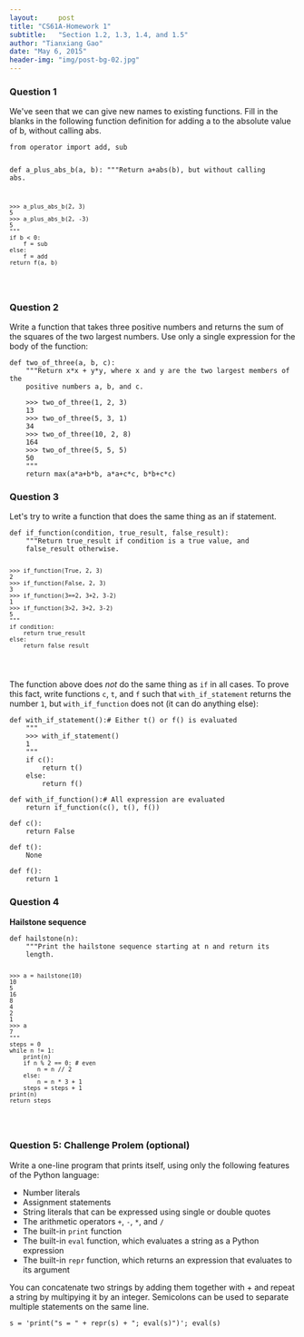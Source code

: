 ```yaml
---
layout:     post
title: "CS61A-Homework 1"
subtitle:   "Section 1.2, 1.3, 1.4, and 1.5"
author: "Tianxiang Gao"
date: "May 6, 2015"
header-img: "img/post-bg-02.jpg"
---
```

<h3>Question 1</h3>
We've seen that we can give new names to existing functions. Fill in the blanks in the following function definition for adding a to the absolute value of b, without calling abs.
<pre><code>from operator import add, sub

def a_plus_abs_b(a, b):
    """Return a+abs(b), but without calling abs.

    >>> a_plus_abs_b(2, 3)
    5
    >>> a_plus_abs_b(2, -3)
    5
    """
    if b < 0:
        f = sub
    else:
        f = add
    return f(a, b)
</code></pre>

<h3>Question 2</h3>
Write a function that takes three positive numbers and returns the sum of the squares of the two largest numbers. Use only a single expression for the body of the function:

<pre><code>def two_of_three(a, b, c):
    """Return x*x + y*y, where x and y are the two largest members of the
    positive numbers a, b, and c.

    >>> two_of_three(1, 2, 3)
    13
    >>> two_of_three(5, 3, 1)
    34
    >>> two_of_three(10, 2, 8)
    164
    >>> two_of_three(5, 5, 5)
    50
    """
    return max(a*a+b*b, a*a+c*c, b*b+c*c)
</code></pre>

<h3>Question 3</h3>
Let's try to write a function that does the same thing as an if statement.
<pre><code>def if_function(condition, true_result, false_result):
    """Return true_result if condition is a true value, and
    false_result otherwise.

    >>> if_function(True, 2, 3)
    2
    >>> if_function(False, 2, 3)
    3
    >>> if_function(3==2, 3+2, 3-2)
    1
    >>> if_function(3>2, 3+2, 3-2)
    5
    """
    if condition:
        return true_result
    else:
        return false_result
</code></pre>

The function above does *not* do the same thing as <code>if</code> in all cases. To prove this fact, write functions <code>c</code>, <code>t</code>, and <code>f</code> such that <code>with_if_statement</code> returns the number <code>1</code>, but <code>with_if_function</code> does not (it can do anything else):

<pre><code>def with_if_statement():# Either t() or f() is evaluated
    """
    >>> with_if_statement()
    1
    """
    if c():
        return t()
    else:
        return f()

def with_if_function():# All expression are evaluated
    return if_function(c(), t(), f())

def c():
    return False

def t():
    None

def f():
    return 1
</code></pre>

<h3>Question 4</h3>
<strong>Hailstone sequence</strong>
<pre><code>def hailstone(n):
    """Print the hailstone sequence starting at n and return its
    length.

    >>> a = hailstone(10)
    10
    5
    16
    8
    4
    2
    1
    >>> a
    7
    """
    steps = 0
    while n != 1:
        print(n)
        if n % 2 == 0: # even
            n = n // 2
        else:
            n = n * 3 + 1
        steps = steps + 1
    print(n)
    return steps
</code></pre>

<h3>Question 5: Challenge Prolem (optional)</h3>
Write a one-line program that prints itself, using only the following features of the Python language:
<ul>
  <li>Number literals</li>
  <li>Assignment statements</li>
  <li>String literals that can be expressed using single or double quotes</li>
  <li>The arithmetic operators <code>+</code>, <code>-</code>, <code>*</code>, and <code>/</code></li>
  <li>The built-in <code>print</code> function</li>
  <li>The built-in <code>eval</code> function, which evaluates a string as a Python expression</li>
  <li>The built-in <code>repr</code> function, which returns an expression that evaluates to its argument</li>
</ul>

You can concatenate two strings by adding them together with + and repeat a string by multipying it by an integer. Semicolons can be used to separate multiple statements on the same line.

<pre><code>s = 'print("s = " + repr(s) + "; eval(s)")'; eval(s)
</code></pre>